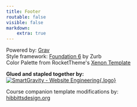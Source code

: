 ```yaml
---
title: Footer
routable: false
visible: false
markdown:
    extra: true
---
```


Powered by: [Grav](http://getgrav.org/)  
Style framework: [Foundation 6](http://foundation.zurb.com/) by Zurb  
Color Palette from RocketTheme's [Xenon Template](http://www.rockettheme.com/joomla/templates/xenon)  

**Glued and stapled together by:**  
[![SmartGravity - Website Engineering](smartgravity.png?cropResize=132,31){.logo}](http://www.smartgravity.com)  

Course companion template modifications by:  
[hibbittsdesign.org](http://www.hibbittsdesign.org)
